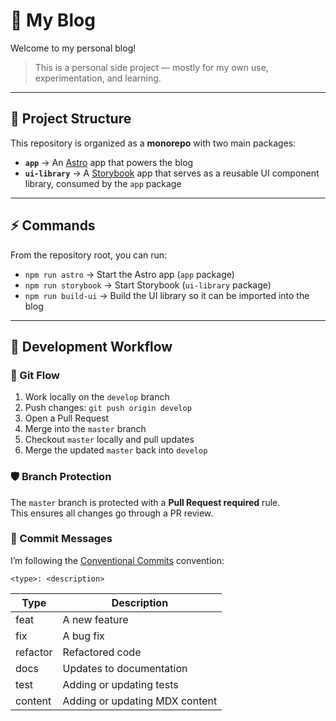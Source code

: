 # 📝 My Blog

Welcome to my personal blog!

> This is a personal side project — mostly for my own use, experimentation, and learning.

---

## 📂 Project Structure

This repository is organized as a **monorepo** with two main packages:

- **`app`** → An [Astro](https://astro.build/) app that powers the blog
- **`ui-library`** → A [Storybook](https://storybook.js.org/) app that serves as a reusable UI component library, consumed by the `app` package

---

## ⚡ Commands

From the repository root, you can run:

- `npm run astro` → Start the Astro app (`app` package)
- `npm run storybook` → Start Storybook (`ui-library` package)
- `npm run build-ui` → Build the UI library so it can be imported into the blog

---

## 🚧 Development Workflow

### 🔀 Git Flow

1. Work locally on the `develop` branch
2. Push changes: `git push origin develop`
3. Open a Pull Request
4. Merge into the `master` branch
5. Checkout `master` locally and pull updates
6. Merge the updated `master` back into `develop`

### 🛡️ Branch Protection

The `master` branch is protected with a **Pull Request required** rule.  
This ensures all changes go through a PR review.

### 📝 Commit Messages

I’m following the [Conventional Commits](https://www.freecodecamp.org/news/how-to-write-better-git-commit-messages/) convention:

```
<type>: <description>
```

| Type     | Description                    |
| -------- | ------------------------------ |
| feat     | A new feature                  |
| fix      | A bug fix                      |
| refactor | Refactored code                |
| docs     | Updates to documentation       |
| test     | Adding or updating tests       |
| content  | Adding or updating MDX content |
